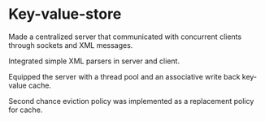# Key-value-store

Made a centralized server that communicated with concurrent clients through sockets and XML messages.

Integrated simple XML parsers in server and client.

Equipped the server with a thread pool and an associative write back key-value cache.

Second chance eviction policy was implemented as a replacement policy for cache.
